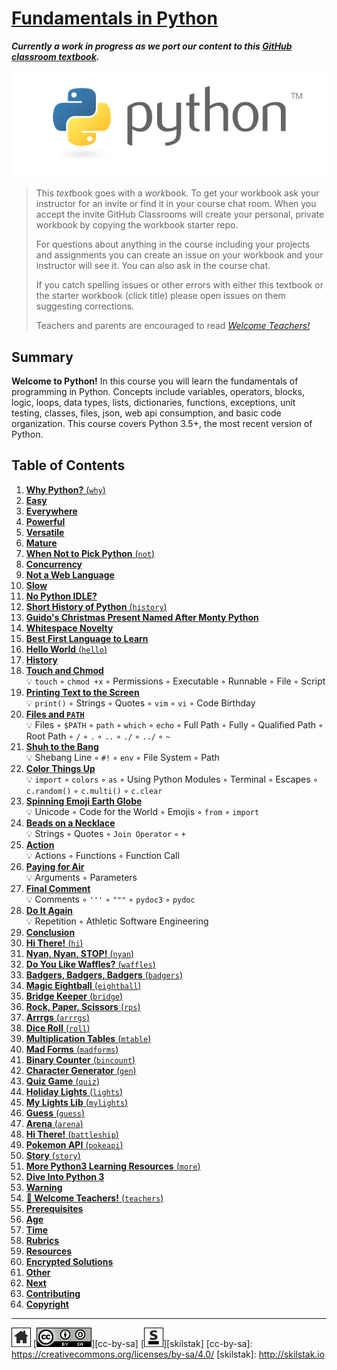 # [Fundamentals in Python][work]
[work]: https://github.com/skilstak/pyfun-work/blob/master/README.md

***Currently a work in progress as we port our content to this [GitHub
classroom textbook][text-work].***

[text-work]: https://blog.skilstak.io/github-as-text-book-and-work-book-828ffada9542#.etr9ts7me

![](/assets/python.png)

> This *text*book goes with a *work*book. To get your workbook ask your
> instructor for an invite or find it in your course chat room.
> When you accept the invite GitHub Classrooms will create your 
> personal, private workbook by copying the workbook starter repo.
> 
> For questions about anything in the course including your projects
> and assignments you can create an issue on your workbook and your
> instructor will see it. You can also ask in the course chat.
> 
> If you catch spelling issues or other errors with either this textbook
> or the starter workbook (click title) please open issues on them
> suggesting corrections.
> 
> Teachers and parents are encouraged to
> read [*Welcome Teachers!*](teachers/README.md)

## Summary

**Welcome to Python!** In this course you will learn the fundamentals
of programming in Python. Concepts include variables, operators,
blocks, logic, loops, data types, lists, dictionaries, functions,
exceptions, unit testing, classes, files, json, web api consumption,
and basic code organization. This course covers Python 3.5+, the most
recent version of Python.

## Table of Contents

1. [**Why Python?** (`why`)](why/README.md)
  1. [**Easy**](why/README.md#-easy)
  2. [**Everywhere**](why/README.md#-everywhere)
  3. [**Powerful**](why/README.md#-powerful)
  4. [**Versatile**](why/README.md#-versatile)
  5. [**Mature**](why/README.md#-mature)
2. [**When Not to Pick Python** (`not`)](not/README.md)
  1. [**Concurrency**](not/README.md#-concurrency)
  2. [**Not a Web Language**](not/README.md#-not-a-web-language)
  3. [**Slow**](not/README.md#-slow)
  4. [**No Python IDLE?**](not/README.md#-no-python-idle)
3. [**Short History of Python** (`history`)](history/README.md)
  1. [**Guido's Christmas Present Named After Monty Python**](history/README.md#-guidos-christmas-present-named-after-monty-python)
  2. [**Whitespace Novelty**](history/README.md#-whitespace-novelty)
  3. [**Best First Language to Learn**](history/README.md#-best-first-language-to-learn)
4. [**Hello World** (`hello`)](hello/README.md)
  1. [**History**](hello/README.md#-history)
  2. [**Touch and Chmod**](hello/README.md#-touch-and-chmod)
      <br>💡 `touch` ◦ `chmod +x` ◦ Permissions ◦ Executable ◦ Runnable ◦ File ◦ Script
  3. [**Printing Text to the Screen**](hello/README.md#-printing-text-to-the-screen)
      <br>💡 `print()` ◦ Strings ◦ Quotes ◦ `vim` ◦ `vi` ◦ Code Birthday
  4. [**Files and `PATH`**](hello/README.md#-files-and-path)
      <br>💡 Files ◦ `$PATH` ◦ `path` ◦ `which` ◦ `echo` ◦ Full Path ◦ Fully ◦ Qualified Path ◦ Root Path ◦ `/` ◦ `.` ◦ `..` ◦ `./` ◦ `../` ◦ `~`
  5. [**Shuh to the Bang**](hello/README.md#-shuh-to-the-bang)
      <br>💡 Shebang Line ◦ `#!` ◦ `env` ◦ File System ◦ Path
  6. [**Color Things Up**](hello/README.md#-color-things-up)
      <br>💡 `import` ◦ `colors` ◦ `as` ◦ Using Python Modules ◦ Terminal ◦ Escapes ◦ `c.random()` ◦ `c.multi()` ◦ `c.clear`
  7. [**Spinning Emoji Earth Globe**](hello/README.md#-spinning-emoji-earth-globe)
      <br>💡 Unicode ◦ Code for the World ◦ Emojis ◦ `from` ◦ `import`
  8. [**Beads on a Necklace**](hello/README.md#-beads-on-a-necklace)
      <br>💡 Strings ◦ Quotes ◦ `Join Operator` ◦ `+`
  9. [**Action**](hello/README.md#-action)
      <br>💡 Actions ◦ Functions ◦ Function Call
  10. [**Paying for Air**](hello/README.md#-paying-for-air)
      <br>💡 Arguments ◦ Parameters
  11. [**Final Comment**](hello/README.md#-final-comment)
      <br>💡 Comments ◦ `'''` ◦ `"""` ◦ `pydoc3` ◦ `pydoc`
  12. [**Do It Again**](hello/README.md#-do-it-again)
      <br>💡 Repetition ◦ Athletic Software Engineering
  13. [**Conclusion**](hello/README.md#-conclusion)
5. [**Hi There!** (`hi`)](hi/README.md)
6. [**Nyan, Nyan, STOP!** (`nyan`)](nyan/README.md)
7. [**Do You Like Waffles?** (`waffles`)](waffles/README.md)
8. [**Badgers, Badgers, Badgers** (`badgers`)](badgers/README.md)
9. [**Magic Eightball** (`eightball`)](eightball/README.md)
10. [**Bridge Keeper** (`bridge`)](bridge/README.md)
11. [**Rock, Paper, Scissors** (`rps`)](rps/README.md)
12. [**Arrrgs** (`arrrgs`)](arrrgs/README.md)
13. [**Dice Roll** (`roll`)](roll/README.md)
14. [**Multiplication Tables** (`mtable`)](mtable/README.md)
15. [**Mad Forms** (`madforms`)](madforms/README.md)
16. [**Binary Counter** (`bincount`)](bincount/README.md)
17. [**Character Generator** (`gen`)](gen/README.md)
18. [**Quiz Game** (`quiz`)](quiz/README.md)
19. [**Holiday Lights** (`lights`)](lights/README.md)
20. [**My Lights Lib** (`mylights`)](mylights/README.md)
21. [**Guess** (`guess`)](guess/README.md)
22. [**Arena** (`arena`)](arena/README.md)
23. [**Hi There!** (`battleship`)](battleship/README.md)
24. [**Pokemon API** (`pokeapi`)](pokeapi/README.md)
25. [**Story** (`story`)](story/README.md)
26. [**More Python3 Learning Resources** (`more`)](more/README.md)
  1. [**Dive Into Python 3**](more/README.md#-dive-into-python-3)
  2. [**Warning**](more/README.md#-warning)
27. [**🍎 Welcome Teachers!** (`teachers`)](teachers/README.md)
  1. [**Prerequisites**](teachers/README.md#-prerequisites)
  2. [**Age**](teachers/README.md#-age)
  3. [**Time**](teachers/README.md#-time)
  4. [**Rubrics**](teachers/README.md#-rubrics)
  5. [**Resources**](teachers/README.md#-resources)
  6. [**Encrypted Solutions**](teachers/README.md#-encrypted-solutions)
  7. [**Other**](teachers/README.md#-other)
  8. [**Next**](teachers/README.md#-next)
  9. [**Contributing**](teachers/README.md#-contributing)
  10. [**Copyright**](teachers/README.md#-copyright)

---
[![home](/assets/home-bw.png)](/README.md)
[![cc-by-sa](/assets/cc-by-sa.png)][cc-by-sa]
[![skilstak](/assets/skilstak-logo-bw.png)][skilstak]
[cc-by-sa]: https://creativecommons.org/licenses/by-sa/4.0/
[skilstak]: http://skilstak.io


